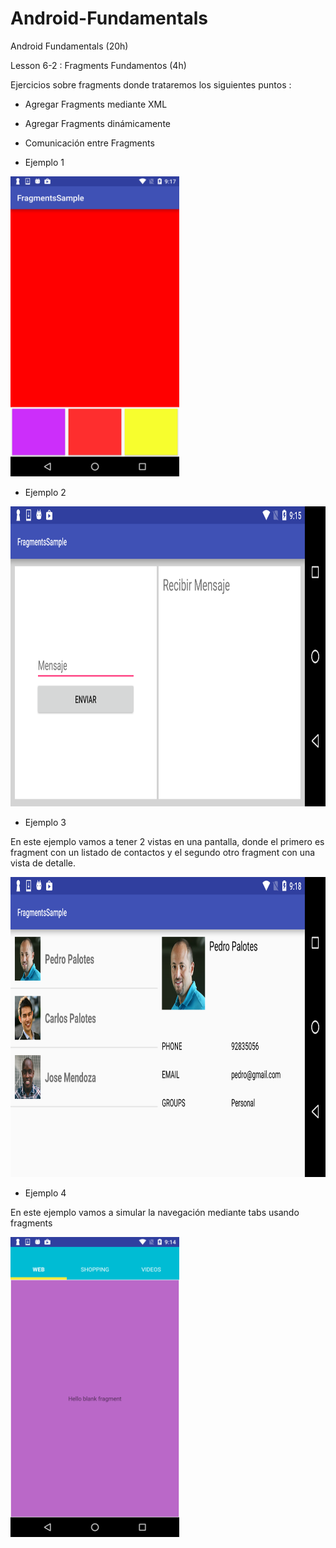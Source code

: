 # Android-Fundamentals
Android Fundamentals (20h)
     
Lesson 6-2 : Fragments Fundamentos (4h)

Ejercicios sobre fragments donde trataremos los siguientes puntos :

  * Agregar Fragments mediante XML
     
  * Agregar Fragments dinámicamente
     
  * Comunicación entre Fragments 
     
 
- Ejemplo 1

<img src="https://github.com/BelatrixTraining/Android-Fundamentals/blob/Lesson6-2/images/screenshot_color.png" height="480">

- Ejemplo 2

<img src="https://github.com/BelatrixTraining/Android-Fundamentals/blob/Lesson6-2/images/screenshot_message.png" height="480">

- Ejemplo 3 

En este ejemplo vamos a tener 2 vistas en una pantalla, donde el primero  es fragment con un listado de contactos y el segundo otro fragment con una vista de detalle.

<img src="https://github.com/BelatrixTraining/Android-Fundamentals/blob/Lesson6-2/images/screenshot_contacts.png" height="480">

- Ejemplo 4

En este ejemplo vamos a simular la navegación mediante tabs usando fragments

<img src="https://github.com/BelatrixTraining/Android-Fundamentals/blob/Lesson6-2/images/screenshot_tab.png" height="480">




 
